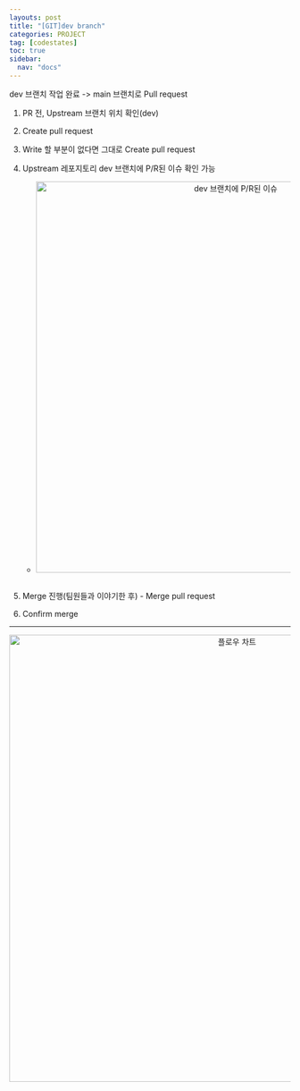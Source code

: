 ```yaml
---
layouts: post
title: "[GIT]dev branch"
categories: PROJECT
tag: [codestates]
toc: true
sidebar:
  nav: "docs"
---
```


dev 브랜치 작업 완료 -> main 브랜치로 Pull request

1. PR 전, Upstream 브랜치 위치 확인(dev)
2. Create pull request
3. Write 할 부분이 없다면 그대로 Create pull request
4. Upstream 레포지토리 dev 브랜치에 P/R된 이슈 확인 가능

   - <html>
       <div style ="text-align:center">
         <img src="https://s3.ap-northeast-2.amazonaws.com/urclass-images/bNdqaWZd3C2vpY3KIs8xg-1650089990091.png" alt="dev 브랜치에 P/R된 이슈" width="700" height="700">
       </div>
     </html><br/>

5. Merge 진행(팀원들과 이야기한 후) - Merge pull request
6. Confirm merge

---

<html>
  <div style ="text-align:center">
    <img src="https://s3.ap-northeast-2.amazonaws.com/urclass-images/icG8qdmMf0NPDoMfoBvyO-1660887701502.png" alt="플로우 차트" width="800" height="800">
  </div>
</html><br/>
